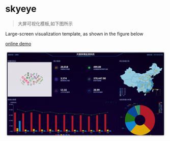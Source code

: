 # skyeye

> 大屏可视化模板,如下图所示

Large-screen visualization template, as shown in the figure below

[online demo](https://jackluson.github.io/skyeye/)

![img](/screenshot/demo.png)

